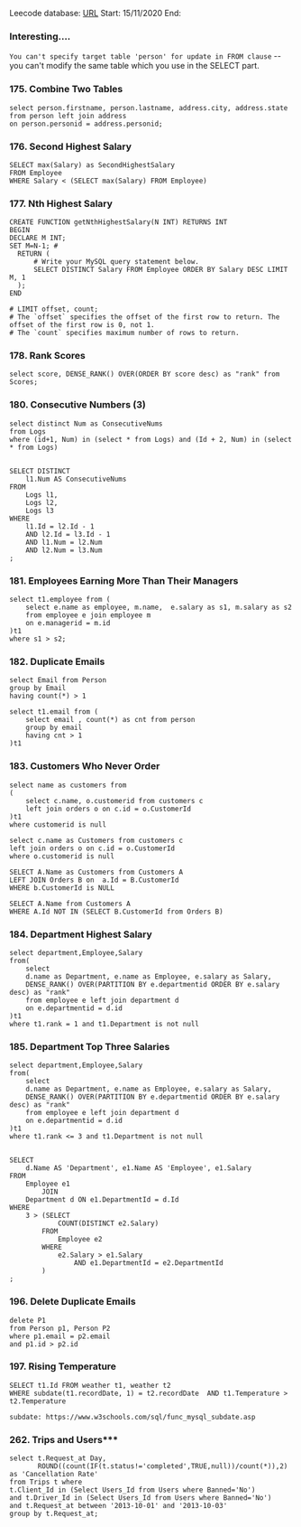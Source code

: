 Leecode database: [URL](https://leetcode.com/problemset/database/)
Start: 15/11/2020
End:

### Interesting....
`You can't specify target table 'person' for update in FROM clause`
-- you can't modify the same table which you use in the SELECT part.

### 175. Combine Two Tables
```
select person.firstname, person.lastname, address.city, address.state 
from person left join address 
on person.personid = address.personid;
```

### 176. Second Highest Salary
```
SELECT max(Salary) as SecondHighestSalary
FROM Employee
WHERE Salary < (SELECT max(Salary) FROM Employee) 
```

### 177. Nth Highest Salary
```
CREATE FUNCTION getNthHighestSalary(N INT) RETURNS INT
BEGIN
DECLARE M INT;
SET M=N-1; #
  RETURN (
      # Write your MySQL query statement below.
      SELECT DISTINCT Salary FROM Employee ORDER BY Salary DESC LIMIT M, 1
  );
END

# LIMIT offset, count;
# The `offset` specifies the offset of the first row to return. The offset of the first row is 0, not 1.
# The `count` specifies maximum number of rows to return.
```

### 178. Rank Scores
```
select score, DENSE_RANK() OVER(ORDER BY score desc) as "rank" from Scores;
```

### 180. Consecutive Numbers (3)
```
select distinct Num as ConsecutiveNums
from Logs
where (id+1, Num) in (select * from Logs) and (Id + 2, Num) in (select * from Logs)


SELECT DISTINCT
    l1.Num AS ConsecutiveNums
FROM
    Logs l1,
    Logs l2,
    Logs l3
WHERE
    l1.Id = l2.Id - 1
    AND l2.Id = l3.Id - 1
    AND l1.Num = l2.Num
    AND l2.Num = l3.Num
;
```

### 181. Employees Earning More Than Their Managers
```
select t1.employee from (
    select e.name as employee, m.name,  e.salary as s1, m.salary as s2
    from employee e join employee m
    on e.managerid = m.id
)t1
where s1 > s2;
```

### 182. Duplicate Emails
```
select Email from Person
group by Email
having count(*) > 1

select t1.email from (
    select email , count(*) as cnt from person
    group by email
    having cnt > 1
)t1
```

### 183. Customers Who Never Order
```
select name as customers from
(
    select c.name, o.customerid from customers c 
    left join orders o on c.id = o.CustomerId
)t1
where customerid is null

select c.name as Customers from customers c 
left join orders o on c.id = o.CustomerId
where o.customerid is null

SELECT A.Name as Customers from Customers A
LEFT JOIN Orders B on  a.Id = B.CustomerId
WHERE b.CustomerId is NULL

SELECT A.Name from Customers A
WHERE A.Id NOT IN (SELECT B.CustomerId from Orders B)
```

### 184. Department Highest Salary
```
select department,Employee,Salary
from(
    select 
    d.name as Department, e.name as Employee, e.salary as Salary, 
    DENSE_RANK() OVER(PARTITION BY e.departmentid ORDER BY e.salary desc) as "rank"
    from employee e left join department d
    on e.departmentid = d.id
)t1
where t1.rank = 1 and t1.Department is not null
```

### 185. Department Top Three Salaries
```
select department,Employee,Salary
from(
    select 
    d.name as Department, e.name as Employee, e.salary as Salary, 
    DENSE_RANK() OVER(PARTITION BY e.departmentid ORDER BY e.salary desc) as "rank"
    from employee e left join department d
    on e.departmentid = d.id
)t1
where t1.rank <= 3 and t1.Department is not null


SELECT
    d.Name AS 'Department', e1.Name AS 'Employee', e1.Salary
FROM
    Employee e1
        JOIN
    Department d ON e1.DepartmentId = d.Id
WHERE
    3 > (SELECT
            COUNT(DISTINCT e2.Salary)
        FROM
            Employee e2
        WHERE
            e2.Salary > e1.Salary
                AND e1.DepartmentId = e2.DepartmentId
        )
;
```
### 196. Delete Duplicate Emails
```
delete P1
from Person p1, Person P2
where p1.email = p2.email 
and p1.id > p2.id
```

### 197. Rising Temperature
```
SELECT t1.Id FROM weather t1, weather t2
WHERE subdate(t1.recordDate, 1) = t2.recordDate  AND t1.Temperature > t2.Temperature

subdate: https://www.w3schools.com/sql/func_mysql_subdate.asp
```

### 262. Trips and Users***
```
select t.Request_at Day,
       ROUND((count(IF(t.status!='completed',TRUE,null))/count(*)),2) as 'Cancellation Rate'
from Trips t where 
t.Client_Id in (Select Users_Id from Users where Banned='No') 
and t.Driver_Id in (Select Users_Id from Users where Banned='No')
and t.Request_at between '2013-10-01' and '2013-10-03'
group by t.Request_at;
```

###
```
```

###
```
```

###
```
```

